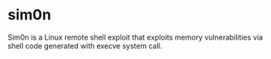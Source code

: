 # sim0n
Sim0n is a Linux remote shell exploit that exploits memory vulnerabilities via shell code generated with execve system call.
